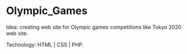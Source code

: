 # Olympic_Games
Idea: creating web site for Olympic games competitions like Tokyo 2020 web site.

Technology: HTML | CSS | PHP.
